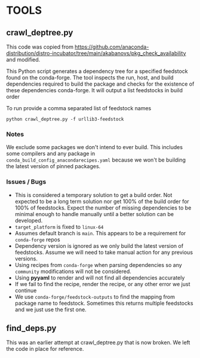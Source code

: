 # TOOLS

## crawl_deptree.py

This code was copied from https://github.com/anaconda-distribution/distro-incubator/tree/main/akabanovs/pkg_check_availability and modified.

This Python script generates a dependency tree for a specified feedstock found on the conda-forge. The tool inspects the
run, host, and build dependencies required to build the package and checks for the existence of these dependencies conda-forge. It will output a list feedstocks in build order

To run provide a comma separated list of feedstock names

`python crawl_deptree.py -f urllib3-feedstock`

### Notes
We exclude some packages we don't intend to ever build. This includes some compilers and any package in `conda_build_config_anacondarecipes.yaml` because we won't be building the latest version of pinned packages.


### Issues / Bugs
* This is considered a temporary solution to get a build order. Not expected to be a long term solution nor get 100% of the build order for 100% of feedstocks. Expect the number of missing dependencies to be minimal enough to handle manually until a better solution can be developed.
* `target_platform` is fixed to `linux-64`
* Assumes default branch is `main`. This appears to be a requirement for `conda-forge` repos
* Dependency version is ignored as we only build the latest version of feedstocks. Assume we will need to take manual action for any previous versions.
* Using recipes from `conda-forge` when parsing dependencies so any `community` modifications will not be considered.
* Using **pyyaml** to render and will not find all dependencies accurately
* If we fail to find the recipe, render the recipe, or any other error we just continue
* We use `conda-forge/feedstock-outputs` to find the mapping from package name to feedstock. Sometimes this returns multiple feedstocks and we just use the first one.

## find_deps.py
This was an earlier attempt at crawl_deptree.py that is now broken. We left the code in place for reference.